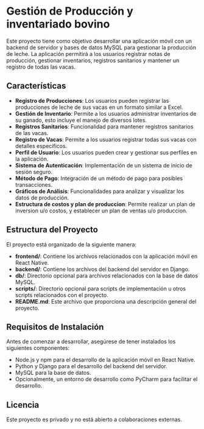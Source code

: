 # Gestión de Producción y inventariado bovino

Este proyecto tiene como objetivo desarrollar una aplicación móvil con un backend de servidor y bases de datos MySQL para gestionar la producción de leche. La aplicación permitirá a los usuarios registrar notas de producción, gestionar inventarios, registros sanitarios y mantener un registro de todas las vacas.

## Características

- **Registro de Producciones**: Los usuarios pueden registrar las producciones de leche de sus vacas en un formato similar a Excel.
- **Gestión de Inventario**: Permite a los usuarios administrar inventarios de su ganado, esto incluye el manejo de diversos lotes.
- **Registros Sanitarios**: Funcionalidad para mantener registros sanitarios de las vacas.
- **Registro de Vacas**: Permite a los usuarios registrar todas sus vacas con detalles específicos.
- **Perfil de Usuario**: Los usuarios pueden crear y gestionar sus perfiles en la aplicación.
- **Sistema de Autenticación**: Implementación de un sistema de inicio de sesión seguro.
- **Método de Pago**: Integración de un método de pago para posibles transacciones.
- **Gráficos de Análisis**: Funcionalidades para analizar y visualizar los datos de producción.
- **Estructura de costos y plan de produccion**: Permite realizar un plan de inversion u/o costos, y establecer un plan de ventas u/o produccion.

## Estructura del Proyecto

El proyecto está organizado de la siguiente manera:

- **frontend/**: Contiene los archivos relacionados con la aplicación móvil en React Native.
- **backend/**: Contiene los archivos del backend del servidor en Django.
- **db/**: Directorio opcional para archivos relacionados con la base de datos MySQL.
- **scripts/**: Directorio opcional para scripts de implementación u otros scripts relacionados con el proyecto.
- **README.md**: Este archivo que proporciona una descripción general del proyecto.

## Requisitos de Instalación

Antes de comenzar a desarrollar, asegúrese de tener instalados los siguientes componentes:

- Node.js y npm para el desarrollo de la aplicación móvil en React Native.
- Python y Django para el desarrollo del backend del servidor.
- MySQL para la base de datos.
- Opcionalmente, un entorno de desarrollo como PyCharm para facilitar el desarrollo.

## Licencia

Este proyecto es privado y no está abierto a colaboraciones externas.

